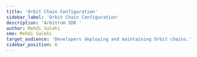 ```yaml
---
title: 'Orbit Chain Configuration'
sidebar_label: 'Orbit Chain Configuration'
description: 'Arbitrum SDK '
author: Mehdi Salehi
sme: Mehdi Salehi
target_audience: 'Developers deploying and maintaining Orbit chains.'
sidebar_position: 6
---
```

